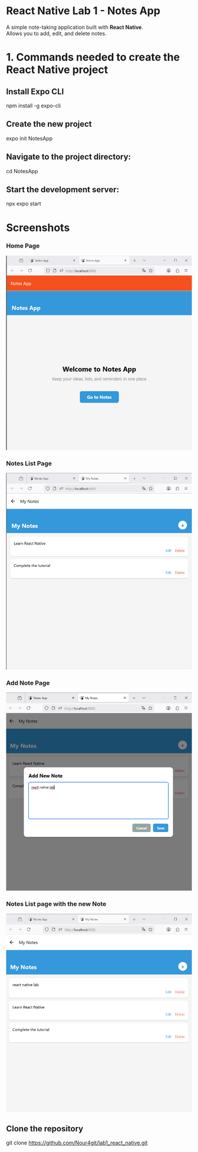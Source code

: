 # React Native Lab 1 - Notes App

A simple note-taking application built with **React Native**.  
Allows you to add, edit, and delete notes.



# 1. Commands needed to create the React Native project


## Install Expo CLI
npm install -g expo-cli

## Create the new project
expo init NotesApp

## Navigate to the project directory:
cd NotesApp

## Start the development server:
npx expo start

# Screenshots

### Home Page
![Home Screen](screenshots/home.png)

### Notes List Page
![Notes list Screen](screenshots/mynotes.png)

### Add Note Page
![Add notes Screen](screenshots/addnote.png)

### Notes List page with the new Note 
![Notes list with the new note Screen](screenshots/notesall.png)



## Clone the repository
git clone https://github.com/Nour4git/lab1_react_native.git











